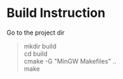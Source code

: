 # Build Instruction

Go to the project dir  
> mkdir build  
> cd build  
> cmake -G "MinGW Makefiles" ..  
> make  
  

